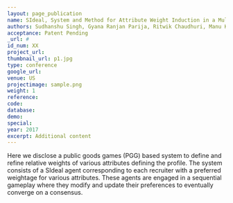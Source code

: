 ```yaml
---
layout: page_publication
name: SIdeal, System and Method for Attribute Weight Induction in a Multiple Recruiter Setting Exploiting Public Goods Games Framework
authors: Sudhanshu Singh, Gyana Ranjan Parija, Ritwik Chaudhuri, Manu Kuchhal, Sarthak Ahuja, Ritwik Chaudhari, Manish Kataria
acceptance: Patent Pending
_url: #
id_num: XX
project_url:
thumbnail_url: p1.jpg
type: conference
google_url: 
venue: US
projectimage: sample.png
weight: 1
reference:
code:
database: 
demo: 
special: 
year: 2017
excerpt: Additional content
---
```

Here we disclose a public goods games (PGG) based system to define and refine relative weights of various attributes defining the profile. 
The system consists of a SIdeal agent corresponding to each recruiter with a preferred weightage for various attributes. 
These agents are engaged in a sequential gameplay where they modify and update their preferences to eventually converge on a consensus.